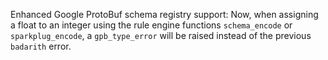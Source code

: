 Enhanced Google ProtoBuf schema registry support: Now, when assigning a float to an integer using the rule engine functions `schema_encode` or `sparkplug_encode`, a `gpb_type_error` will be raised instead of the previous `badarith` error.
